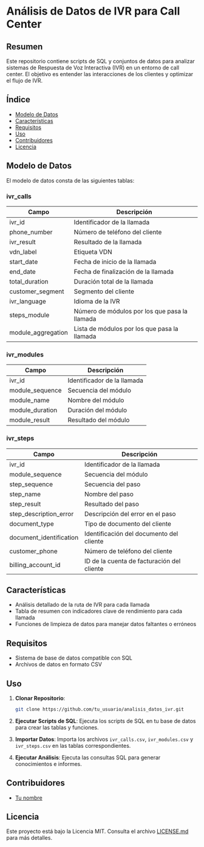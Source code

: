 # Análisis de Datos de IVR para Call Center

## Resumen

Este repositorio contiene scripts de SQL y conjuntos de datos para analizar sistemas de Respuesta de Voz Interactiva (IVR) en un entorno de call center. El objetivo es entender las interacciones de los clientes y optimizar el flujo de IVR.

## Índice

- [Modelo de Datos](#modelo-de-datos)
- [Características](#características)
- [Requisitos](#requisitos)
- [Uso](#uso)
- [Contribuidores](#contribuidores)
- [Licencia](#licencia)

## Modelo de Datos

El modelo de datos consta de las siguientes tablas:

### ivr_calls

| Campo               | Descripción                                      |
|---------------------|--------------------------------------------------|
| ivr_id              | Identificador de la llamada                      |
| phone_number        | Número de teléfono del cliente                   |
| ivr_result          | Resultado de la llamada                          |
| vdn_label           | Etiqueta VDN                                     |
| start_date          | Fecha de inicio de la llamada                    |
| end_date            | Fecha de finalización de la llamada              |
| total_duration      | Duración total de la llamada                     |
| customer_segment    | Segmento del cliente                             |
| ivr_language        | Idioma de la IVR                                 |
| steps_module        | Número de módulos por los que pasa la llamada    |
| module_aggregation  | Lista de módulos por los que pasa la llamada     |

### ivr_modules

| Campo           | Descripción                                  |
|-----------------|----------------------------------------------|
| ivr_id          | Identificador de la llamada                  |
| module_sequence | Secuencia del módulo                         |
| module_name     | Nombre del módulo                            |
| module_duration | Duración del módulo                          |
| module_result   | Resultado del módulo                         |

### ivr_steps

| Campo                   | Descripción                                       |
|-------------------------|---------------------------------------------------|
| ivr_id                  | Identificador de la llamada                       |
| module_sequence         | Secuencia del módulo                              |
| step_sequence           | Secuencia del paso                                |
| step_name               | Nombre del paso                                   |
| step_result             | Resultado del paso                                |
| step_description_error  | Descripción del error en el paso                  |
| document_type           | Tipo de documento del cliente                     |
| document_identification | Identificación del documento del cliente          |
| customer_phone          | Número de teléfono del cliente                    |
| billing_account_id      | ID de la cuenta de facturación del cliente        |

## Características

- Análisis detallado de la ruta de IVR para cada llamada
- Tabla de resumen con indicadores clave de rendimiento para cada llamada
- Funciones de limpieza de datos para manejar datos faltantes o erróneos

## Requisitos

- Sistema de base de datos compatible con SQL
- Archivos de datos en formato CSV

## Uso

1. **Clonar Repositorio**:

    ```bash
    git clone https://github.com/tu_usuario/analisis_datos_ivr.git
    ```

2. **Ejecutar Scripts de SQL**: Ejecuta los scripts de SQL en tu base de datos para crear las tablas y funciones.

3. **Importar Datos**: Importa los archivos `ivr_calls.csv`, `ivr_modules.csv` y `ivr_steps.csv` en las tablas correspondientes.

4. **Ejecutar Análisis**: Ejecuta las consultas SQL para generar conocimientos e informes.

## Contribuidores

- [Tu nombre](https://github.com/tu_usuario)

## Licencia

Este proyecto está bajo la Licencia MIT. Consulta el archivo [LICENSE.md](LICENSE.md) para más detalles.

